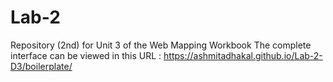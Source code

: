 # Lab-2
 Repository (2nd) for Unit 3 of the Web Mapping Workbook
 The complete interface can be viewed in this URL : https://ashmitadhakal.github.io/Lab-2-D3/boilerplate/
